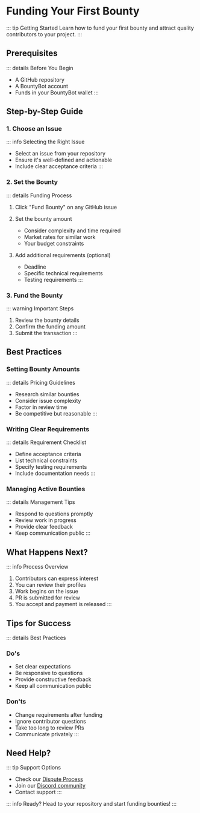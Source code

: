 # Funding Your First Bounty

::: tip Getting Started
Learn how to fund your first bounty and attract quality contributors to your project.
:::

## Prerequisites

::: details Before You Begin
- A GitHub repository
- A BountyBot account
- Funds in your BountyBot wallet
:::

## Step-by-Step Guide

### 1. Choose an Issue

::: info Selecting the Right Issue
- Select an issue from your repository
- Ensure it's well-defined and actionable
- Include clear acceptance criteria
:::

### 2. Set the Bounty

::: details Funding Process
1. Click "Fund Bounty" on any GitHub issue
2. Set the bounty amount
   - Consider complexity and time required
   - Market rates for similar work
   - Your budget constraints

3. Add additional requirements (optional)
   - Deadline
   - Specific technical requirements
   - Testing requirements
:::

### 3. Fund the Bounty

::: warning Important Steps
1. Review the bounty details
2. Confirm the funding amount
3. Submit the transaction
:::

## Best Practices

### Setting Bounty Amounts

::: details Pricing Guidelines
- Research similar bounties
- Consider issue complexity
- Factor in review time
- Be competitive but reasonable
:::

### Writing Clear Requirements

::: details Requirement Checklist
- Define acceptance criteria
- List technical constraints
- Specify testing requirements
- Include documentation needs
:::

### Managing Active Bounties

::: details Management Tips
- Respond to questions promptly
- Review work in progress
- Provide clear feedback
- Keep communication public
:::

## What Happens Next?

::: info Process Overview
1. Contributors can express interest
2. You can review their profiles
3. Work begins on the issue
4. PR is submitted for review
5. You accept and payment is released
:::

## Tips for Success

::: details Best Practices
### Do's
- Set clear expectations
- Be responsive to questions
- Provide constructive feedback
- Keep all communication public

### Don'ts
- Change requirements after funding
- Ignore contributor questions
- Take too long to review PRs
- Communicate privately
:::

## Need Help?

::: tip Support Options
- Check our [Dispute Process](/guide/dispute-process)
- Join our [Discord community](https://discord.gg/pyundXvsQn)
- Contact support
:::

::: info Ready?
Head to your repository and start funding bounties!
:::
